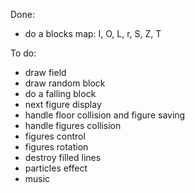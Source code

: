 Done:

- do a blocks map: I, O, L, r, S, Z, T

To do:

- draw field
- draw random block
- do a falling block
- next figure display
- handle floor collision and figure saving
- handle figures collision
- figures control
- figures rotation
- destroy filled lines
- particles effect
- music
